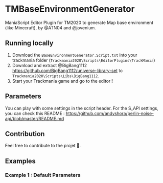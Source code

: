 # TMBaseEnvironmentGenerator
ManiaScript Editor Plugin for TM2020 to generate Map base environment (like Minecraft), by @ATN04 and @jovenium.

## Running locally
1.  Download the `BaseEnvironmentGenerator.Script.txt` into your trackmania folder (`Trackmania2020\Scripts\EditorPlugins\TrackMania`)
2.  Download and extract @BigBang1112 https://github.com/BigBang1112/universe-library-set to `Trackmania2020\Scripts\Libs\BigBang1112`.
3.  Start your Trackmania game and go to the editor !

## Parameters
You can play with some settings in the script header. For the S_API settings, you can check this README : https://github.com/andyshora/perlin-noise-api/blob/master/README.md

## Contribution
Feel free to contribute to the projet 🚀.

## Examples
### Example 1 : Default Parameters

